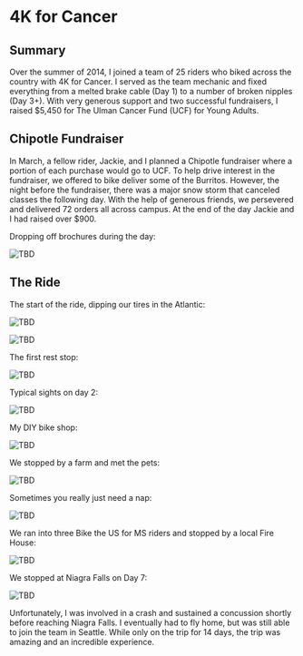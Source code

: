 # 4K for Cancer

## Summary

Over the summer of 2014, I joined a team of 25 riders who biked across the country with 4K for Cancer. I served as the team mechanic and fixed everything from a melted brake cable (Day 1) to a number of broken nipples (Day 3+). With very generous support and two successful fundraisers, I raised $5,450 for The Ulman Cancer Fund (UCF) for Young Adults.

## Chipotle Fundraiser

In March, a fellow rider, Jackie, and I planned a Chipotle fundraiser where a portion of each purchase would go to UCF. To help drive interest in the fundraiser, we offered to bike deliver some of the Burritos. However, the night before the fundraiser, there was a major snow storm that canceled classes the following day. With the help of generous friends, we persevered and delivered 72 orders all across campus. At the end of the day Jackie and I had raised over $900.

Dropping off brochures during the day:

![TBD](./imgs/4K/02_Mar03_snowBike.jpg)

## The Ride

The start of the ride, dipping our tires in the Atlantic:

![TBD](./imgs/4K/D01_12.jpg)

![TBD](./imgs/4K/D01_10.jpg)

The first rest stop:

![TBD](./imgs/4K/D01_07.png)

Typical sights on day 2:

![TBD](./imgs/4K/D02_03.jpg)

My DIY bike shop:

![TBD](./imgs/4K/D06_03.jpg)

We stopped by a farm and met the pets:

![TBD](./imgs/4K/D07_03.jpg)

Sometimes you really just need a nap:

![TBD](./imgs/4K/D08_15.jpg)

We ran into three Bike the US for MS riders and stopped by a local Fire House:

![TBD](./imgs/4K/D08_16.jpg)

We stopped at Niagra Falls on Day 7:

![TBD](./imgs/4K/D10_03.jpg)

Unfortunately, I was involved in a crash and sustained a concussion shortly before reaching Niagra Falls. I eventually had to fly home, but was still able to join the team in Seattle. While only on the trip for 14 days, the trip was amazing and an incredible experience.

